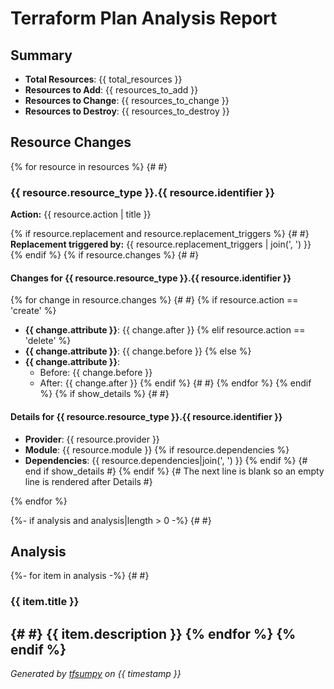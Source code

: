 # Terraform Plan Analysis Report

## Summary

- **Total Resources**: {{ total_resources }}
- **Resources to Add**: {{ resources_to_add }}
- **Resources to Change**: {{ resources_to_change }}
- **Resources to Destroy**: {{ resources_to_destroy }}

## Resource Changes

{% for resource in resources %}
{# <!-- markdownlint-disable-next-line MD022 --> #}
### {{ resource.resource_type }}.{{ resource.identifier }}

**Action:** {{ resource.action | title }}

{% if resource.replacement and resource.replacement_triggers %}
{# <!-- markdownlint-disable-next-line MD032 --> #}
**Replacement triggered by:** {{ resource.replacement_triggers | join(', ') }}
{% endif %}
{% if resource.changes %}
{# <!-- markdownlint-disable-next-line MD022 --> #}
#### Changes for {{ resource.resource_type }}.{{ resource.identifier }}

{% for change in resource.changes %}
{# <!-- markdownlint-disable MD032 --> #}
{% if resource.action == 'create' %}
- **{{ change.attribute }}**: {{ change.after }}
{% elif resource.action == 'delete' %}
- **{{ change.attribute }}**: {{ change.before }}
{% else %}
- **{{ change.attribute }}**:
  - Before: {{ change.before }}
  - After:  {{ change.after }}
{% endif %}
{# <!-- markdownlint-enable MD032 --> #}
{% endfor %}
{% endif %}
{% if show_details %}
{# <!-- markdownlint-disable-next-line MD032 --> #}

#### Details for {{ resource.resource_type }}.{{ resource.identifier }}

- **Provider**: {{ resource.provider }}
- **Module**: {{ resource.module }}
{% if resource.dependencies %}
- **Dependencies**: {{ resource.dependencies|join(', ') }}
{% endif %}
{# end if show_details #}
{% endif %}
{# The next line is blank so an empty line is rendered after Details #}

{% endfor %}

{%- if analysis and analysis|length > 0 -%}
{# <!-- markdownlint-disable-next-line MD022 --> #}
## Analysis

{%- for item in analysis -%}
{# <!-- markdownlint-disable-next-line MD022 --> #}
### {{ item.title }}

{# <!-- markdownlint-disable-line MD003 MD022 --> #}
{{ item.description }}
{% endfor %}
{% endif %}
---
*Generated by [tfsumpy](https://github.com/rafaelherik/tfsumpy) on {{ timestamp }}*
